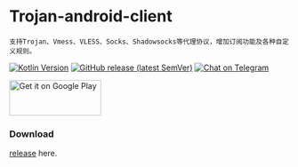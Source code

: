 # Trojan-android-client

```
支持Trojan、Vmess、VLESS、Socks、Shadowsocks等代理协议，增加订阅功能及各种自定义规则。
```


[![Kotlin Version](https://img.shields.io/badge/Kotlin-1.4.31-blue.svg)](https://kotlinlang.org)
[![GitHub release (latest SemVer)](https://img.shields.io/github/v/release/trojan-v2cross/trojan-android-client)](https://github.com/Trojan-v2cross/Trojan-android-client/releases/tag/2.5.0)
[![Chat on Telegram](https://img.shields.io/badge/Chat%20on-Telegram-brightgreen.svg)](https://t.me/join_trojan)


<a href="https://play.google.com/store/apps/details?id=com.crosserr.trojan">
<img alt="Get it on Google Play" src="https://play.google.com/intl/en_us/badges/images/generic/en_badge_web_generic.png" width="165" height="64" />
</a>

### Download

[release](https://github.com/Trojan-v2cross/Trojan-android-client/releases/tag/2.5.0) here.
